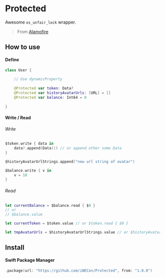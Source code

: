 # Protected

Awesome `os_unfair_lock`  wrapper.

> From [Alamofire](https://github.com/Alamofire/Alamofire)


## How to use

#### Define

```swift
class User {
    
    // Use dynamicProperty
    
    @Protected var token: Data?
    @Protected var historyAvatarUrls: [URL] = []
    @Protected var balance: Int64 = 0
    
}
```

#### Write / Read

###### Write
```swift
$token.write { data in
    data?.append(Data()) // or append other some Data
}

$historyAvatarUrlStrings.append("new url string of avatar")

$balance.write { v in
    v = 10
}
```
###### Read

```swift
let currentBalance = $balance.read { $0 }
// or
// $balance.value

let currentToken = $token.value // or $token.read { $0 }

let tmpAvatarUrls = $historyAvatarUrlStrings.value // or $historyAvatarUrlStrings.read { $0 }
```


## Install

#### Swift Package Manager

```swift
.package(url: "https://github.com/iWECon/Protected", from: "1.0.0")
```
